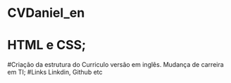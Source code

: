 # CVDaniel_en
#  HTML e CSS;
#Criação da estrutura do Curriculo versão em inglês. Mudança de carreira em TI;
#Links Linkdin, Github etc

